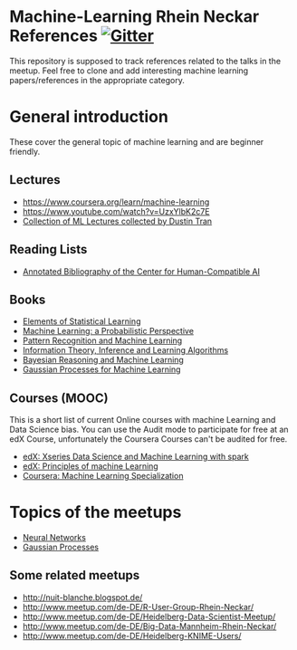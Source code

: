 # Machine-Learning Rhein Neckar References <a href="https://gitter.im/ml-rn/references?utm_source=badge&amp;utm_medium=badge&amp;utm_campaign=pr-badge&amp;utm_content=badge"><img src="https://camo.githubusercontent.com/da2edb525cde1455a622c58c0effc3a90b9a181c/68747470733a2f2f6261646765732e6769747465722e696d2f4a6f696e253230436861742e737667" alt="Gitter" data-canonical-src="https://badges.gitter.im/Join%20Chat.svg" style="max-width:100%;"></a>

This repository is supposed to track references related to the talks in the meetup. Feel free to clone and add interesting machine learning papers/references in the appropriate category.

# General introduction

These cover the general topic of machine learning and are beginner friendly.

## Lectures

- https://www.coursera.org/learn/machine-learning
- https://www.youtube.com/watch?v=UzxYlbK2c7E
- [Collection of ML Lectures collected by Dustin Tran](https://github.com/dustinvtran/ml-videos)

## Reading Lists

- [Annotated Bibliography of the Center for Human-Compatible AI](http://humancompatible.ai/bibliography)

## Books

- [Elements of Statistical Learning](http://statweb.stanford.edu/~tibs/ElemStatLearn/)
- [Machine Learning: a Probabilistic Perspective](https://www.cs.ubc.ca/~murphyk/MLbook/)
- [Pattern Recognition and Machine Learning](https://www.springer.com/de/book/9780387310732)
- [Information Theory, Inference and Learning Algorithms](http://www.inference.phy.cam.ac.uk/mackay/itila/)
- [Bayesian Reasoning and Machine Learning](http://web4.cs.ucl.ac.uk/staff/D.Barber/pmwiki/pmwiki.php?n=Brml.HomePage)
- [Gaussian Processes for Machine Learning](http://www.gaussianprocess.org/gpml/)

## Courses (MOOC)
This is a short list of current Online courses with machine Learning and Data Science bias.
You can use the Audit mode to participate for free at an edX Course, unfortunately the Coursera Courses can't be audited for free.

- [edX: Xseries Data Science and Machine Learning with spark](https://www.edx.org/xseries/data-science-engineering-apache-spark)
- [edX: Principles of machine Learning]( https://www.edx.org/course/principles-machine-learning-microsoft-dat203-2x)
- [Coursera: Machine Learning Specialization](https://www.coursera.org/specializations/machine-learning)

# Topics of the meetups
- [Neural Networks](NeuralNetworks.md)
- [Gaussian Processes](GaussianProcesses.md)

## Some related meetups

- http://nuit-blanche.blogspot.de/
- http://www.meetup.com/de-DE/R-User-Group-Rhein-Neckar/
- http://www.meetup.com/de-DE/Heidelberg-Data-Scientist-Meetup/
- http://www.meetup.com/de-DE/Big-Data-Mannheim-Rhein-Neckar/
- http://www.meetup.com/de-DE/Heidelberg-KNIME-Users/
